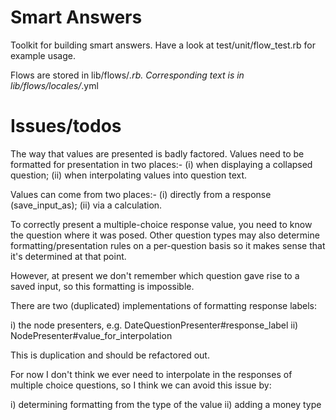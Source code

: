 Smart Answers
=============

Toolkit for building smart answers. Have a look at test/unit/flow_test.rb for example usage.

Flows are stored in lib/flows/*.rb. Corresponding text is in lib/flows/locales/*.yml

Issues/todos
============

The way that values are presented is badly factored. Values need to be formatted for presentation in two places:- (i) when displaying a collapsed question; (ii) when interpolating values into question text.

Values can come from two places:- (i) directly from a response (save_input_as); (ii) via a calculation.

To correctly present a multiple-choice response value, you need to know the question where it was posed. Other question types may also determine formatting/presentation rules on a per-question basis so it makes sense that it's determined at that point.

However, at present we don't remember which question gave rise to a saved input, so this formatting is impossible.

There are two (duplicated) implementations of formatting response labels:

i) the node presenters, e.g. DateQuestionPresenter#response_label
ii) NodePresenter#value_for_interpolation

This is duplication and should be refactored out.

For now I don't think we ever need to interpolate in the responses of multiple choice questions, so I think we can avoid this issue by:

i) determining formatting from the type of the value
ii) adding a money type

